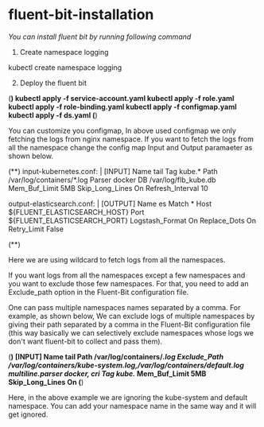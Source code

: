 # fluent-bit-installation

*You can install fluent bit by running following command*

1. Create namespace logging 

kubectl create namespace logging

2. Deploy the fluent bit 

(**)
kubectl apply -f service-account.yaml
kubectl apply -f role.yaml
kubectl apply -f role-binding.yaml
kubectl apply -f configmap.yaml
kubectl apply -f ds.yaml
(**)

You can customize you configmap, In above used configmap we only fetching the logs from nginx namespace. If you want to fetch the logs from all the namespace change the config map Input and Output paramaeter as shown below.

(**)
  input-kubernetes.conf: |
    [INPUT]
        Name              tail
        Tag               kube.*
        Path              /var/log/containers/*.log
        Parser            docker
        DB                /var/log/flb_kube.db
        Mem_Buf_Limit     5MB
        Skip_Long_Lines   On
        Refresh_Interval  10

  output-elasticsearch.conf: |
    [OUTPUT]
        Name            es
        Match           *
        Host            ${FLUENT_ELASTICSEARCH_HOST}
        Port            ${FLUENT_ELASTICSEARCH_PORT}
        Logstash_Format On
        Replace_Dots    On
        Retry_Limit     False

(**)

Here we are using wildcard to fetch logs from all the namespaces.

If you want logs from all the namespaces except a few namespaces and you want to exclude those few namespaces. For that, you need to add an Exclude_path option in the Fluent-Bit configuration file. 

One can pass multiple namespaces names separated by a comma. For example, as shown below, We can exclude logs of multiple namespaces by giving their path separated by a comma in the Fluent-Bit configuration file (this way basically we can selectively exclude namespaces whose logs we don't want fluent-bit to collect and pass them).


(**) [INPUT]
         Name tail
         Path /var/log/containers/*.log
         Exclude_Path /var/log/containers/*_kube-system_*.log,/var/log/containers/*_default_*.log
         multiline.parser docker, cri
         Tag kube.*
         Mem_Buf_Limit 5MB
         Skip_Long_Lines On
(**)

Here, in the above example we are ignoring the kube-system and default namespace. You can add your namespace name in the same way and it will get ignored.
